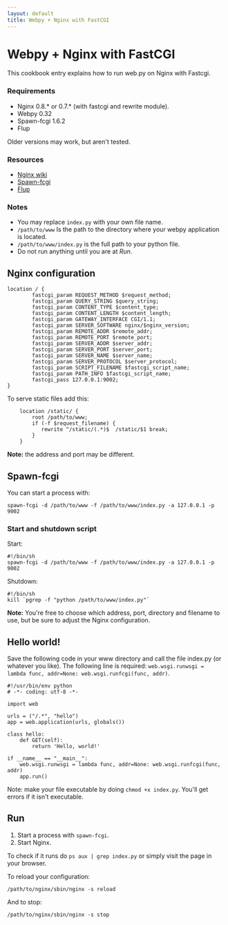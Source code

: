 ```yaml
---
layout: default
title: Webpy + Nginx with FastCGI
---
```


# Webpy + Nginx with FastCGI

This cookbook entry explains how to run web.py on Nginx with Fastcgi.

### Requirements

* Nginx 0.8.\* or 0.7.\* (with fastcgi and rewrite module).
* Webpy 0.32
* Spawn-fcgi 1.6.2
* Flup

Older versions may work, but aren't tested.

### Resources

* [Nginx wiki](http://wiki.nginx.org/NginxInstall)
* [Spawn-fcgi](http://redmine.lighttpd.net/projects/spawn-fcgi/news)
* [Flup](http://trac.saddi.com/flup)

### Notes

* You may replace `index.py` with your own file name.
* `/path/to/www` Is the path to the directory where your webpy application is located.
* `/path/to/www/index.py` is the full path to your python file.
* Do not run anything until you are at *Run*.

## Nginx configuration

	location / {
            fastcgi_param REQUEST_METHOD $request_method;
            fastcgi_param QUERY_STRING $query_string;
            fastcgi_param CONTENT_TYPE $content_type;
            fastcgi_param CONTENT_LENGTH $content_length;
            fastcgi_param GATEWAY_INTERFACE CGI/1.1;
            fastcgi_param SERVER_SOFTWARE nginx/$nginx_version;
            fastcgi_param REMOTE_ADDR $remote_addr;
            fastcgi_param REMOTE_PORT $remote_port;
            fastcgi_param SERVER_ADDR $server_addr;
            fastcgi_param SERVER_PORT $server_port;
            fastcgi_param SERVER_NAME $server_name;
            fastcgi_param SERVER_PROTOCOL $server_protocol;
            fastcgi_param SCRIPT_FILENAME $fastcgi_script_name;
            fastcgi_param PATH_INFO $fastcgi_script_name;
            fastcgi_pass 127.0.0.1:9002;
	}

To serve static files add this:

        location /static/ {
            root /path/to/www;
            if (-f $request_filename) {
               rewrite ^/static/(.*)$  /static/$1 break;
            }
        }

__Note:__ the address and port may be different.

## Spawn-fcgi

You can start a process with:

	spawn-fcgi -d /path/to/www -f /path/to/www/index.py -a 127.0.0.1 -p 9002

### Start and shutdown script

Start:

	#!/bin/sh
	spawn-fcgi -d /path/to/www -f /path/to/www/index.py -a 127.0.0.1 -p 9002

Shutdown:

	#!/bin/sh
	kill `pgrep -f "python /path/to/www/index.py"`

__Note:__ You're free to choose which address, port, directory and filename to use, but be sure to adjust the Nginx configuration.

## Hello world!

Save the following code in your www directory and call the file index.py (or whatever you like).
The following line is required: `web.wsgi.runwsgi = lambda func, addr=None: web.wsgi.runfcgi(func, addr)`.

	#!/usr/bin/env python
	# -*- coding: utf-8 -*-

	import web

	urls = ("/.*", "hello")
	app = web.application(urls, globals())

	class hello:
		def GET(self):
			return 'Hello, world!'

	if __name__ == "__main__":
		web.wsgi.runwsgi = lambda func, addr=None: web.wsgi.runfcgi(func, addr)
		app.run()

Note: make your file executable by doing `chmod +x index.py`. You'll get errors if it isn't executable.

## Run

1. Start a process with `spawn-fcgi`.
2. Start Nginx.

To check if it runs do `ps aux | grep index.py` or simply visit the page in your browser.

To reload your configuration:

	/path/to/nginx/sbin/nginx -s reload

And to stop:

	/path/to/nginx/sbin/nginx -s stop